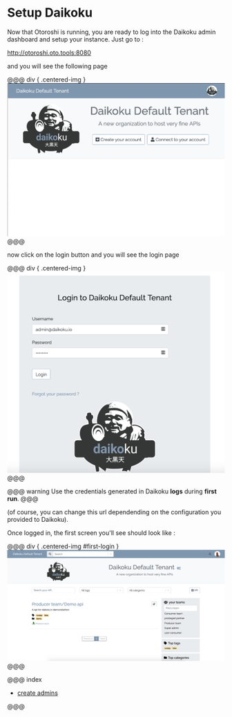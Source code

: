 # Setup Daikoku

Now that Otoroshi is running, you are ready to log into the Daikoku admin dashboard and setup your instance. Just go to :

<a href="http://otoroshi.oto.tools:8080" target="_blank">http://otoroshi.oto.tools:8080</a>

and you will see the following page
 
@@@ div { .centered-img }
<img src="../img/home_page.png" />
@@@

now click on the login button and you will see the login page

@@@ div { .centered-img }
<img src="../img/login_page.png" />
@@@

@@@ warning
Use the credentials generated in Daikoku **logs** during **first run**.
@@@

(of course, you can change this url dependending on the configuration you provided to Daikoku).

Once logged in, the first screen you'll see should look like :

@@@ div { .centered-img #first-login }
<img src="../img/main_page.png" />
@@@

@@@ index

* [create admins](./admin.md)

@@@

